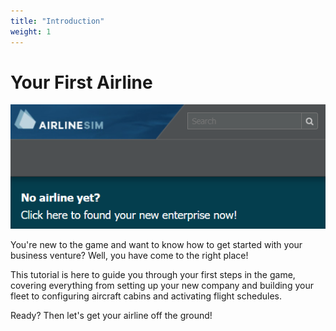 ```yaml
---
title: "Introduction"
weight: 1
---
```


# Your First Airline

![No Airline Yet?](no_airline_01.png "No Airline Yet?")

You're new to the game and want to know how to get started with your business venture? Well, you have come to the right place!

This tutorial is here to guide you through your first steps in the game, covering everything from setting up your new company and building your fleet to configuring aircraft cabins and activating flight schedules.

Ready? Then let's get your airline off the ground!
